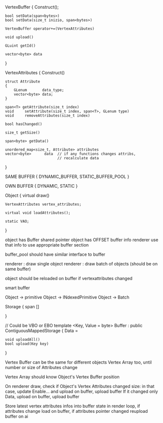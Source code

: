 VertexBuffer
{
    Construct();

    bool setData(span<bytes>)
    bool setData(size_t inizio, span<bytes>)

    VertexBuffer operator+=(VertexAttributes)

    void upload()

    GLuint getId()

    vector<byte> data
}

VertexAttributes
{
    Construct()

    struct Attribute
    {
        GLenum       data_type;
        vector<byte> data;
    }

    span<T> getAttribute(size_t index)
    void     setAttribute(size_t index, span<T>, GLenum type)
    void     removeAttributes(size_t index)

    bool hasChanged()
    
    size_t getSize()

    span<byte> getData()

    unordered_map<size_t, Attribute> attributes
    vector<byte>      data  // if any functions changes attribs,
                            // recalculate data
}

SAME BUFFER 
{
    DYNAMIC_BUFFER, STATIC_BUFFER_POOL
}

OWN BUFFER
{
    DYNAMIC, STATIC
}

Object
{
    virtual draw()

    VertexAttributes vertex_attributes;

    virtual void loadAttributes();

    static VAO;
}

object has Buffer shared pointer
object has OFFSET buffer info
renderer use that info to use appropriate buffer section 

buffer_pool should have similar interface to buffer

renderer : draw single object
renderer : draw batch of objects (should be on same buffer)

object should be reloaded on buffer if vertexattributes changed

smart buffer

Object -> primitive 
Object -> INdexedPrimitive
Object -> Batch

Storage
{
    span []
    
}

// Could be VBO or EBO
template <Key, Value = byte>
Buffer : public ContiguousMappedStorage
{
    Data = <Value>

    void uploadAll()
    bool upload(Key key)


}

Vertex Buffer can be the same for different objects
Vertex Array too, until number or size of Attributes change

Vertex Array should know Object's Vertex Buffer position

On renderer draw, check if Object's Vertex Attributes changed size: in that 
case, update Enable... and upload on buffer, upload buffer
If it changed only Data, upload on buffer, upload buffer

Store latest vertex attributes infos into buffer state
in render loop, if attributes change load on buffer,
if attributes pointer changed reupload buffer on ai 